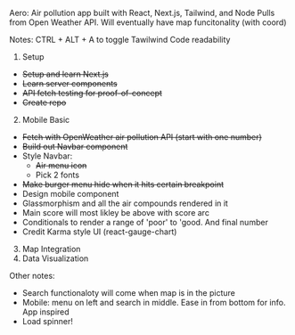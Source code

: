 Aero:
Air pollution app built with React, Next.js, Tailwind, and Node
Pulls from Open Weather API. Will eventually have map funcitonality (with coord)

Notes:
CTRL + ALT + A to toggle Tawilwind Code readability


1. Setup    
  - ~~Setup and learn Next.js~~
  - ~~Learn server components~~
  - ~~API fetch testing for proof-of-concept~~
  - ~~Create repo~~

2. Mobile Basic
  - ~~Fetch with OpenWeather air pollution API (start with one number)~~
  - ~~Build out Navbar component~~
  - Style Navbar:
    - ~~Air menu icon~~
    - Pick 2 fonts  
  - ~~Make burger menu hide when it hits certain breakpoint~~
  - Design mobile component
   - Glassmorphism and all the air compounds rendered in it
   - Main score will most likley be above with score arc
  - Conditionals to render a range of 'poor' to 'good. And final number
  - Credit Karma style UI (react-gauge-chart)


3. Map Integration
4. Data Visualization


Other notes:
  - Search functionaloty will come when map is in the picture
  - Mobile: menu on left and search in middle. Ease in from bottom for info. App inspired
  - Load spinner!